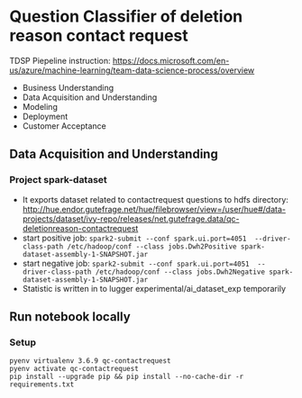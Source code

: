 # Question Classifier of deletion reason contact request
TDSP Piepeline instruction:
https://docs.microsoft.com/en-us/azure/machine-learning/team-data-science-process/overview
- Business Understanding
- Data Acquisition and Understanding
- Modeling
- Deployment
- Customer Acceptance
    
## Data Acquisition and Understanding

### Project spark-dataset
- It exports dataset related to contactrequest questions to hdfs directory:
http://hue.endor.gutefrage.net/hue/filebrowser/view=/user/hue#/data-projects/dataset/ivy-repo/releases/net.gutefrage.data/qc-deletionreason-contactrequest
- start positive job: ```spark2-submit --conf spark.ui.port=4051  --driver-class-path /etc/hadoop/conf --class jobs.Dwh2Positive spark-dataset-assembly-1-SNAPSHOT.jar```
- start negative job: ```spark2-submit --conf spark.ui.port=4051  --driver-class-path /etc/hadoop/conf --class jobs.Dwh2Negative spark-dataset-assembly-1-SNAPSHOT.jar```
- Statistic is written in to lugger experimental/ai_dataset_exp temporarily

## Run notebook locally

### Setup

```
pyenv virtualenv 3.6.9 qc-contactrequest
pyenv activate qc-contactrequest
pip install --upgrade pip && pip install --no-cache-dir -r requirements.txt
```
